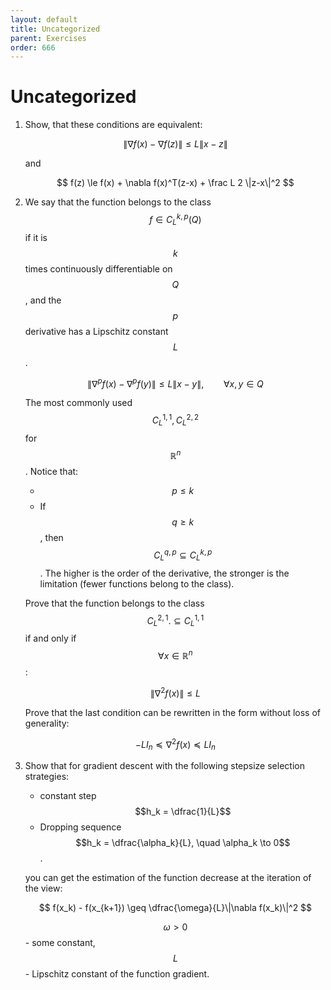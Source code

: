 ```yaml
---
layout: default
title: Uncategorized
parent: Exercises
order: 666
---
```


# Uncategorized

1. Show, that these conditions are equivalent:
    
    $$
     \|\nabla f(x) - \nabla f(z) \| \le L \|x-z\| 
    $$
    
    and
    
    $$
    f(z) \le f(x) + \nabla f(x)^T(z-x) + \frac L 2 \|z-x\|^2
    $$

1. We say that the function belongs to the class $$f  \in C^{k,p}_L (Q)$$ if it is $$k$$ times continuously differentiable on $$Q$$, and the $$p$$ derivative has a Lipschitz constant $$L$$. 

    $$
    \|\nabla^p f(x) - \nabla^p f(y)\| \leq L \|x-y\|, \qquad \forall x,y \in Q
    $$

    The most commonly used $$C_L^{1,1}, C_L^{2,2}$$ for $$\mathbb{R}^n$$. 
    Notice that:
    * $$p \leq k$$
    * If $$q \geq k$$, then $$C_L^{q,p} \subseteq C_L^{k,p}$$. The higher is the order of the derivative, the stronger is the limitation (fewer functions belong to the class).

    Prove that the function belongs to the class $$C_L^{2,1}. \subseteq C_L^{1,1}$$ if and only if $$\forall x \in \mathbb{R}^n$$:

    $$
    \|\nabla^2 f(x)\| \leq L
    $$

    Prove that the last condition can be rewritten in the form without loss of generality:

    $$
    -L I_n \preceq \nabla^2 f(x) \preceq L I_n
    $$

1. Show that for gradient descent with the following stepsize selection strategies:
    * constant step $$h_k = \dfrac{1}{L}$$
    * Dropping sequence $$h_k = \dfrac{\alpha_k}{L}, \quad \alpha_k \to 0$$.

    you can get the estimation of the function decrease at the iteration of the view:

    $$
    f(x_k) - f(x_{k+1}) \geq \dfrac{\omega}{L}\|\nabla f(x_k)\|^2
    $$

    $$\omega > 0$$ - some constant, $$L$$ - Lipschitz constant of the function gradient.